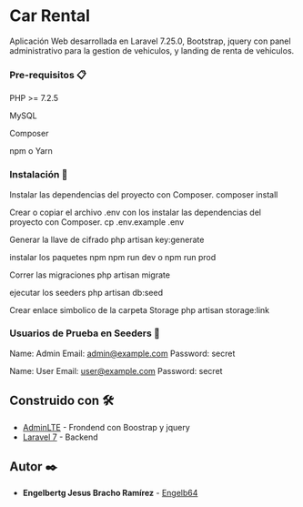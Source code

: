 # Car Rental

Aplicación Web desarrollada en Laravel 7.25.0, Bootstrap, jquery con panel administrativo para la gestion de vehiculos, y landing de renta de vehiculos. 


### Pre-requisitos 📋

PHP >= 7.2.5

MySQL

Composer

npm o Yarn 

### Instalación 🔧

Instalar las dependencias del proyecto con Composer. 
composer install

Crear o copiar el archivo .env con los  instalar las dependencias del proyecto con Composer.
cp .env.example .env

Generar la llave de cifrado
php artisan key:generate

instalar los paquetes npm
npm run dev o npm run prod

Correr las migraciones 
php artisan migrate

ejecutar los seeders
php artisan db:seed

Crear enlace simbolico de la carpeta Storage
php artisan storage:link

### Usuarios de Prueba en Seeders 🔧

Name:     Admin
Email:    admin@example.com
Password: secret

Name:     User
Email:    user@example.com
Password: secret

## Construido con 🛠️

* [AdminLTE](https://adminlte.io/) - Frondend con Boostrap y jquery
* [Laravel 7](https://laravel.com/) - Backend

## Autor ✒️

* **Engelbertg Jesus Bracho Ramírez** - [Engelb64](https://github.com/Engelb64)
